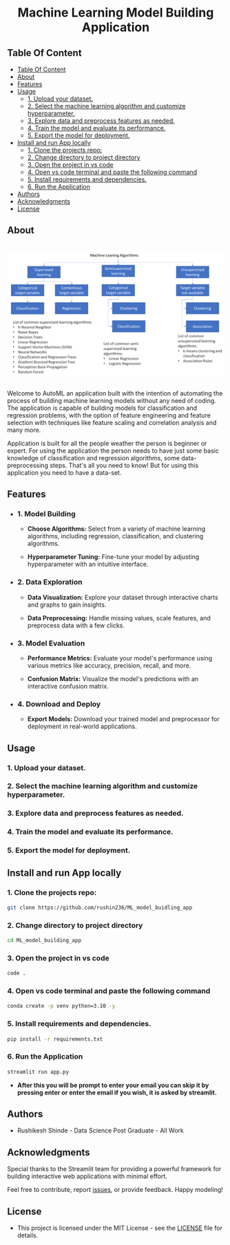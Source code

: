 <style>
    h1 {
        text-align: center;
    }

    .image-container {
        display: flex;
        justify-content: center;
    }

    .ml-image {
        padding: 1rem;
    }
</style>

<h1> Machine Learning Model Building Application </h1>

## Table Of Content

- [Table Of Content](#table-of-content)
- [About](#about)
- [Features](#features)
- [Usage](#usage)
  - [1. Upload your dataset.](#1-upload-your-dataset)
  - [2. Select the machine learning algorithm and customize hyperparameter.](#2-select-the-machine-learning-algorithm-and-customize-hyperparameter)
  - [3. Explore data and preprocess features as needed.](#3-explore-data-and-preprocess-features-as-needed)
  - [4. Train the model and evaluate its performance.](#4-train-the-model-and-evaluate-its-performance)
  - [5. Export the model for deployment.](#5-export-the-model-for-deployment)
- [Install and run App locally](#install-and-run-app-locally)
  - [1. Clone the projects repo:](#1-clone-the-projects-repo)
  - [2. Change directory to project directory](#2-change-directory-to-project-directory)
  - [3. Open the project in vs code](#3-open-the-project-in-vs-code)
  - [4. Open vs code terminal and paste the following command](#4-open-vs-code-terminal-and-paste-the-following-command)
  - [5. Install requirements and dependencies.](#5-install-requirements-and-dependencies)
  - [6. Run the Application](#6-run-the-application)
- [Authors](#authors)
- [Acknowledgments](#acknowledgments)
- [License](#license)

## About

<div class="image-container">
    <img class="ml-image" src="./static/images/machine-learning-models.png" alt="Machine Learning Image">
</div>

<p>
    Welcome to AutoML an application built with the intention of automating the process of building machine learning models without any need of coding. The application is capable of building models for classification and regression problems, with the option of feature engineering and feature selection with techniques like feature scaling and correlation analysis and many more.
</p>
<p>
    Application is built for all the people weather the person is beginner or expert. For using the application the person needs to have just some basic knowledge of classification and regression algorithms, some data-preprocessing steps. That's all you need to know! But for using this application you need to have a data-set.
</p>

## Features

- ### 1. Model Building
    - **Choose Algorithms:** Select from a variety of machine learning algorithms, including regression, classification, and clustering algorithms.

    - **Hyperparameter Tuning:** Fine-tune your model by adjusting hyperparameter with an intuitive interface.

- ### 2. Data Exploration
    - **Data Visualization:** Explore your dataset through interactive charts and graphs to gain insights.

    - **Data Preprocessing:** Handle missing values, scale features, and preprocess data with a few clicks.

- ### 3. Model Evaluation
    - **Performance Metrics:** Evaluate your model's performance using various metrics like accuracy, precision, recall, and more.

    - **Confusion Matrix:** Visualize the model's predictions with an interactive confusion matrix.

- ### 4. Download and Deploy
    - **Export Models:** Download your trained model and preprocessor for deployment in real-world applications.

## Usage
### 1. Upload your dataset.
### 2. Select the machine learning algorithm and customize hyperparameter.
### 3. Explore data and preprocess features as needed.
### 4. Train the model and evaluate its performance.
### 5. Export the model for deployment.

## Install and run App locally
### 1. Clone the projects repo:
```bash 
git clone https://github.com/rushin236/ML_model_buidling_app
```

### 2. Change directory to project directory
```bash
cd ML_model_building_app
```

### 3. Open the project in vs code
```bash
code .
```

### 4. Open vs code terminal and paste the following command
```bash
conda create -p venv python=3.10 -y
```

### 5. Install requirements and dependencies.
```bash
pip install -r requirements.txt
```

### 6. Run the Application
```bash
streamlit run app.py
```

- **After this you will be prompt to enter your email you can skip it by pressing enter or enter the email if you wish, it is asked by streamlit.**

## Authors
- Rushikesh Shinde - Data Science Post Graduate - All Work

## Acknowledgments
Special thanks to the Streamlit team for providing a powerful framework for building interactive web applications with minimal effort.

Feel free to contribute, report [issues](https://github.com/rushin236/ML_model_buidling_app/issues), or provide feedback. Happy modeling!

## License
- This project is licensed under the MIT License - see the [LICENSE](./LICENSE) file for details.
